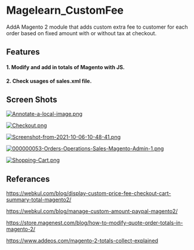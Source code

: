 # Magelearn_CustomFee
AddA Magento 2 module that adds custom extra fee to customer for each order based on fixed amount with or without tax at checkout.

## Features

#### 1. Modify and add in totals of Magento with JS.

#### 2. Check usages of sales.xml file.

## Screen Shots

[![Annotate-a-local-image.png](https://i.postimg.cc/0jp8cVbY/Annotate-a-local-image.png)](https://postimg.cc/tn4QgtdJ)

[![Checkout.png](https://i.postimg.cc/76WQRz5m/Checkout.png)](https://postimg.cc/9RypRrt7)

[![Screenshot-from-2021-10-06-10-48-41.png](https://i.postimg.cc/gcwY2qHc/Screenshot-from-2021-10-06-10-48-41.png)](https://postimg.cc/pyHN0jS3)

[![000000053-Orders-Operations-Sales-Magento-Admin-1.png](https://i.postimg.cc/HxrVHGLd/000000053-Orders-Operations-Sales-Magento-Admin-1.png)](https://postimg.cc/9RjWtnTn)

[![Shopping-Cart.png](https://i.postimg.cc/vTmjVC4H/Shopping-Cart.png)](https://postimg.cc/jwGZVg6G)

## Referances 

https://webkul.com/blog/display-custom-price-fee-checkout-cart-summary-total-magento2/

https://webkul.com/blog/manage-custom-amount-paypal-magento2/

https://store.magenest.com/blog/how-to-modify-quote-order-totals-in-magento-2/

https://www.addeos.com/magento-2-totals-collect-explained
